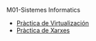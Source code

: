 M01-Sistemes Informatics
- [Pràctica de Virtualización](https://htmlpreview.github.io/?https://github.com/JorgeGilGuillen/Portfoli/blob/main/Moduls/M01-SistemesInformatics/UF1/Pr%C3%A0ctica%20Virtualitzaci%C3%B3/Pr%C3%A0cticaVirtualitzaci%C3%B3.html)
- [Pràctica de Xarxes](https://htmlpreview.github.io/?https://github.com/JorgeGilGuillen/Portfoli/blob/main/Moduls/M01-SistemesInformatics/UF1/Pr%C3%A0ctica%20xarxes.docx)
